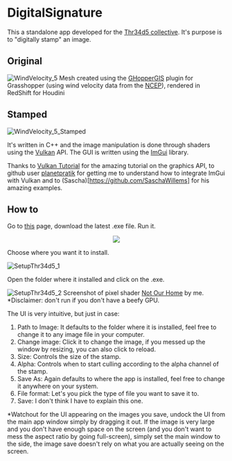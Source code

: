 # DigitalSignature
 
This a standalone app developed for the [Thr34d5 collective](https://thr34d5.org/). It's purpose is to "digitally stamp" an image.

## Original

![WindVelocity_5](https://user-images.githubusercontent.com/21000020/76341025-725f8580-62ca-11ea-90be-680a47cf09bf.jpg)
Mesh created using the [GHopperGIS](https://www.food4rhino.com/app/ghoppergis) plugin for Grasshopper (using wind velocity data from the [NCEP](https://nomads.ncep.noaa.gov/)), rendered in RedShift for Houdini

## Stamped

![WindVelocity_5_Stamped](https://user-images.githubusercontent.com/21000020/76341162-a63aab00-62ca-11ea-807b-1f6868a58461.jpg)

It's written in C++ and the image manipulation is done through shaders using the [Vulkan](https://www.khronos.org/vulkan/) API. The GUI is written using the [ImGui](https://github.com/ocornut/imgui) library.

Thanks to [Vulkan Tutorial](https://vulkan-tutorial.com/) for the amazing tutorial on the graphics API, to github user [planetpratik](https://github.com/planetpratik) for getting me to understand how to integrate ImGui with Vulkan and to (Sascha)[https://github.com/SaschaWillems] for his amazing examples.

## How to
Go to [this](https://github.com/felipunky/DigitalSignature/releases) page, download the latest .exe file. Run it.

<p align="center">
    <img src=![SetupThr34d5](https://user-images.githubusercontent.com/21000020/76342900-51e4fa80-62cd-11ea-8a35-0a9ecf377451.JPG)>
</p>

Choose where you want it to install.

![SetupThr34d5_1](https://user-images.githubusercontent.com/21000020/76343054-8953a700-62cd-11ea-94dd-631c323aeebf.JPG)

Open the folder where it installed and click on the .exe.

![SetupThr34d5_2](https://user-images.githubusercontent.com/21000020/76343262-d9cb0480-62cd-11ea-86a7-9c4f3299c067.JPG)
Screenshot of pixel shader [Not Our Home](https://felipunky.github.io/html/FuqueneUno.html) by me. *Disclaimer: don't run if you don't have a beefy GPU.

The UI is very intuitive, but just in case: 
1. Path to Image: It defaults to the folder where it is installed, feel free to change it to any image file in your computer.
2. Change image: Click it to change the image, if you messed up the window by resizing, you can also click to reload.
3. Size: Controls the size of the stamp.
4. Alpha: Controls when to start culling according to the alpha channel of the stamp.
5. Save As: Again defaults to where the app is installed, feel free to change it anywhere on your system.
6. File format: Let's you pick the type of file you want to save it to.
7. Save: I don't think I have to explain this one.

*Watchout for the UI appearing on the images you save, undock the UI from the main app window simply by dragging it out. If the image is very large and you don't have enough space on the screen (and you don't want to mess the aspect ratio by going full-screen), simply set the main window to the side, the image save doesn't rely on what you are actually seeing on the screen.
